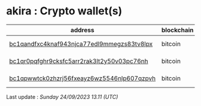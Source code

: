 # akira : Crypto wallet(s)

| address | blockchain | Balance |
|---|---|---|
| [bc1qandfxc4knaf943njca77edl9mmegzs83tv8lpx](https://www.blockchain.com/explorer/addresses/btc/bc1qandfxc4knaf943njca77edl9mmegzs83tv8lpx) | bitcoin | $ 75985 |
| [bc1qr0pqfghr9cksfc5arr2rak3lt2y50v03pc76nh](https://www.blockchain.com/explorer/addresses/btc/bc1qr0pqfghr9cksfc5arr2rak3lt2y50v03pc76nh) | bitcoin | $ 997461 |
| [bc1qpwwtck0zhzrj56fxeayz6wz5546nlp607qzpvh](https://www.blockchain.com/explorer/addresses/btc/bc1qpwwtck0zhzrj56fxeayz6wz5546nlp607qzpvh) | bitcoin | $ 109655 |

Last update : _Sunday 24/09/2023 13.11 (UTC)_

